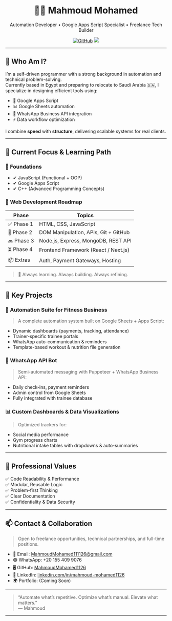 <h1 align="center">👨‍💻 Mahmoud Mohamed</h1>
<p align="center">
  Automation Developer • Google Apps Script Specialist • Freelance Tech Builder
</p>

<p align="center">
  <a href="https://github.com/MahmoudMohamed1126"><img src="https://img.shields.io/github/followers/MahmoudMohamed1126?label=Follow&style=social" alt="GitHub"></a>
  <a href="mailto:MahmoudMohamed1126@gmail.com"><img src="https://img.shields.io/badge/Email-Me-blue?style=flat&logo=gmail"></a>
</p>

---

## 🧭 Who Am I?

I’m a self-driven programmer with a strong background in automation and technical problem-solving.  
Currently based in Egypt and preparing to relocate to Saudi Arabia 🇸🇦, I specialize in designing efficient tools using:

- 🧠 Google Apps Script  
- 📊 Google Sheets automation  
- 🧩 WhatsApp Business API integration  
- ⚡ Data workflow optimization

I combine **speed** with **structure**, delivering scalable systems for real clients.

---

## 🚀 Current Focus & Learning Path

### 🧱 Foundations
- ✔ JavaScript (Functional + OOP)
- ✔ Google Apps Script
- ✔ C++ (Advanced Programming Concepts)

### 🎯 Web Development Roadmap
| Phase        | Topics                                   |
|--------------|------------------------------------------|
| ✅ Phase 1    | HTML, CSS, JavaScript                    |
| 🔄 Phase 2    | DOM Manipulation, APIs, Git + GitHub     |
| 🔜 Phase 3    | Node.js, Express, MongoDB, REST API      |
| ⏳ Phase 4    | Frontend Framework (React / Next.js)     |
| 📦 Extras     | Auth, Payment Gateways, Hosting          |

> 🌱 Always learning. Always building. Always refining.

---

## 🧩 Key Projects

### 🔁 Automation Suite for Fitness Business
> A complete automation system built on Google Sheets + Apps Script:
- Dynamic dashboards (payments, tracking, attendance)
- Trainer-specific trainee portals
- WhatsApp auto-communication & reminders
- Template-based workout & nutrition file generation

### 💬 WhatsApp API Bot
> Semi-automated messaging with Puppeteer + WhatsApp Business API:
- Daily check-ins, payment reminders
- Admin control from Google Sheets
- Fully integrated with trainee database

### 📊 Custom Dashboards & Data Visualizations
> Optimized trackers for:
- Social media performance
- Gym progress charts
- Nutritional intake tables with dropdowns & auto-summaries

---

## 💼 Professional Values

✅ Code Readability & Performance  
✅ Modular, Reusable Logic  
✅ Problem-first Thinking  
✅ Clear Documentation  
✅ Confidentiality & Data Security

---

## 📫 Contact & Collaboration

> Open to freelance opportunities, technical partnerships, and full-time positions.

- 📩 Email: MahmoudMohamed111126@gmail.com  
- 🟣 WhatsApp: +20 155 409 9076  
- 🖥 GitHub: [MahmoudMohamed1126](https://github.com/MahmoudMohamed1126)  
- 💼 LinkedIn: [linkedin.com/in/mahmoud-mohamed1126](www.linkedin.com/in/mahmoud-mohamed1126)  
- 🌍 Portfolio: (Coming Soon)
---

> “Automate what’s repetitive. Optimize what’s manual. Elevate what matters.”  
> — Mahmoud

---
